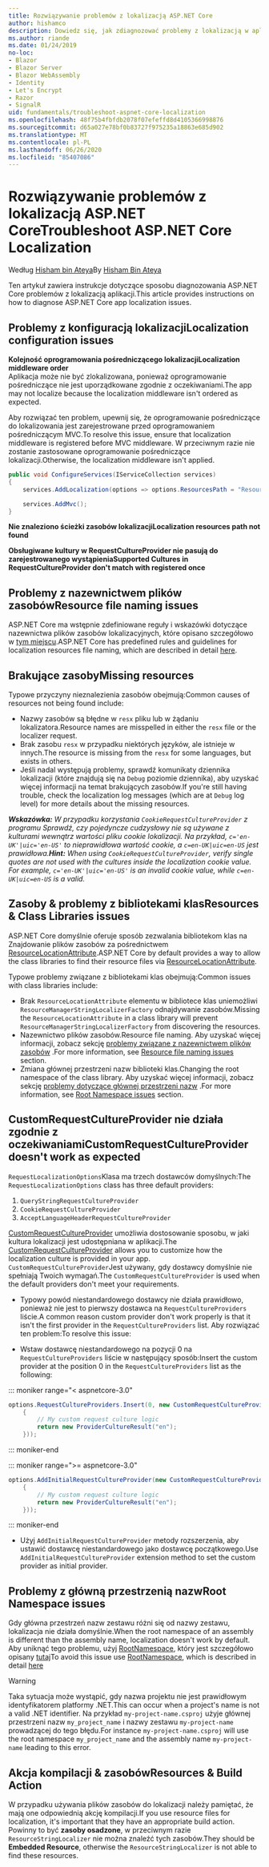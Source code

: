 ```yaml
---
title: Rozwiązywanie problemów z lokalizacją ASP.NET Core
author: hishamco
description: Dowiedz się, jak zdiagnozować problemy z lokalizacją w aplikacjach ASP.NET Core.
ms.author: riande
ms.date: 01/24/2019
no-loc:
- Blazor
- Blazor Server
- Blazor WebAssembly
- Identity
- Let's Encrypt
- Razor
- SignalR
uid: fundamentals/troubleshoot-aspnet-core-localization
ms.openlocfilehash: 48f75b4fbfdb2078f07efeffd8d4105366998876
ms.sourcegitcommit: d65a027e78bf0b83727f975235a18863e685d902
ms.translationtype: MT
ms.contentlocale: pl-PL
ms.lasthandoff: 06/26/2020
ms.locfileid: "85407086"
---
```

# <a name="troubleshoot-aspnet-core-localization"></a><span data-ttu-id="2ee1c-103">Rozwiązywanie problemów z lokalizacją ASP.NET Core</span><span class="sxs-lookup"><span data-stu-id="2ee1c-103">Troubleshoot ASP.NET Core Localization</span></span>

<span data-ttu-id="2ee1c-104">Według [Hisham bin Ateya](https://github.com/hishamco)</span><span class="sxs-lookup"><span data-stu-id="2ee1c-104">By [Hisham Bin Ateya](https://github.com/hishamco)</span></span>

<span data-ttu-id="2ee1c-105">Ten artykuł zawiera instrukcje dotyczące sposobu diagnozowania ASP.NET Core problemów z lokalizacją aplikacji.</span><span class="sxs-lookup"><span data-stu-id="2ee1c-105">This article provides instructions on how to diagnose ASP.NET Core app localization issues.</span></span>

## <a name="localization-configuration-issues"></a><span data-ttu-id="2ee1c-106">Problemy z konfiguracją lokalizacji</span><span class="sxs-lookup"><span data-stu-id="2ee1c-106">Localization configuration issues</span></span>

<span data-ttu-id="2ee1c-107">**Kolejność oprogramowania pośredniczącego lokalizacji**</span><span class="sxs-lookup"><span data-stu-id="2ee1c-107">**Localization middleware order**</span></span>  
<span data-ttu-id="2ee1c-108">Aplikacja może nie być zlokalizowana, ponieważ oprogramowanie pośredniczące nie jest uporządkowane zgodnie z oczekiwaniami.</span><span class="sxs-lookup"><span data-stu-id="2ee1c-108">The app may not localize because the localization middleware isn't ordered as expected.</span></span>

<span data-ttu-id="2ee1c-109">Aby rozwiązać ten problem, upewnij się, że oprogramowanie pośredniczące do lokalizowania jest zarejestrowane przed oprogramowaniem pośredniczącym MVC.</span><span class="sxs-lookup"><span data-stu-id="2ee1c-109">To resolve this issue, ensure that localization middleware is registered before MVC middleware.</span></span> <span data-ttu-id="2ee1c-110">W przeciwnym razie nie zostanie zastosowane oprogramowanie pośredniczące lokalizacji.</span><span class="sxs-lookup"><span data-stu-id="2ee1c-110">Otherwise, the localization middleware isn't applied.</span></span>

```csharp
public void ConfigureServices(IServiceCollection services)
{
    services.AddLocalization(options => options.ResourcesPath = "Resources");

    services.AddMvc();
}
```

<span data-ttu-id="2ee1c-111">**Nie znaleziono ścieżki zasobów lokalizacji**</span><span class="sxs-lookup"><span data-stu-id="2ee1c-111">**Localization resources path not found**</span></span>

<span data-ttu-id="2ee1c-112">**Obsługiwane kultury w RequestCultureProvider nie pasują do zarejestrowanego wystąpienia**</span><span class="sxs-lookup"><span data-stu-id="2ee1c-112">**Supported Cultures in RequestCultureProvider don't match with registered once**</span></span>  

## <a name="resource-file-naming-issues"></a><span data-ttu-id="2ee1c-113">Problemy z nazewnictwem plików zasobów</span><span class="sxs-lookup"><span data-stu-id="2ee1c-113">Resource file naming issues</span></span>

<span data-ttu-id="2ee1c-114">ASP.NET Core ma wstępnie zdefiniowane reguły i wskazówki dotyczące nazewnictwa plików zasobów lokalizacyjnych, które opisano szczegółowo w [tym miejscu](xref:fundamentals/localization?view=aspnetcore-2.2#resource-file-naming).</span><span class="sxs-lookup"><span data-stu-id="2ee1c-114">ASP.NET Core has predefined rules and guidelines for localization resources file naming, which are described in detail [here](xref:fundamentals/localization?view=aspnetcore-2.2#resource-file-naming).</span></span>

## <a name="missing-resources"></a><span data-ttu-id="2ee1c-115">Brakujące zasoby</span><span class="sxs-lookup"><span data-stu-id="2ee1c-115">Missing resources</span></span>

<span data-ttu-id="2ee1c-116">Typowe przyczyny nieznalezienia zasobów obejmują:</span><span class="sxs-lookup"><span data-stu-id="2ee1c-116">Common causes of resources not being found include:</span></span>

- <span data-ttu-id="2ee1c-117">Nazwy zasobów są błędne w `resx` pliku lub w żądaniu lokalizatora.</span><span class="sxs-lookup"><span data-stu-id="2ee1c-117">Resource names are misspelled in either the `resx` file or the localizer request.</span></span>
- <span data-ttu-id="2ee1c-118">Brak zasobu `resx` w przypadku niektórych języków, ale istnieje w innych.</span><span class="sxs-lookup"><span data-stu-id="2ee1c-118">The resource is missing from the `resx` for some languages, but exists in others.</span></span>
- <span data-ttu-id="2ee1c-119">Jeśli nadal występują problemy, sprawdź komunikaty dziennika lokalizacji (które znajdują się na `Debug` poziomie dziennika), aby uzyskać więcej informacji na temat brakujących zasobów.</span><span class="sxs-lookup"><span data-stu-id="2ee1c-119">If you're still having trouble, check the localization log messages (which are at `Debug` log level) for more details about the missing resources.</span></span>

<span data-ttu-id="2ee1c-120">_**Wskazówka:** W przypadku korzystania `CookieRequestCultureProvider` z programu Sprawdź, czy pojedyncze cudzysłowy nie są używane z kulturami wewnątrz wartości pliku cookie lokalizacji. Na przykład, `c='en-UK'|uic='en-US'` to nieprawidłowa wartość cookie, a `c=en-UK|uic=en-US` jest prawidłowa._</span><span class="sxs-lookup"><span data-stu-id="2ee1c-120">_**Hint:** When using `CookieRequestCultureProvider`, verify single quotes are not used with the cultures inside the localization cookie value. For example, `c='en-UK'|uic='en-US'` is an invalid cookie value, while `c=en-UK|uic=en-US` is a valid._</span></span>

## <a name="resources--class-libraries-issues"></a><span data-ttu-id="2ee1c-121">Zasoby & problemy z bibliotekami klas</span><span class="sxs-lookup"><span data-stu-id="2ee1c-121">Resources & Class Libraries issues</span></span>

<span data-ttu-id="2ee1c-122">ASP.NET Core domyślnie oferuje sposób zezwalania bibliotekom klas na Znajdowanie plików zasobów za pośrednictwem [ResourceLocationAttribute](/dotnet/api/microsoft.extensions.localization.resourcelocationattribute?view=aspnetcore-2.1).</span><span class="sxs-lookup"><span data-stu-id="2ee1c-122">ASP.NET Core by default provides a way to allow the class libraries to find their resource files via [ResourceLocationAttribute](/dotnet/api/microsoft.extensions.localization.resourcelocationattribute?view=aspnetcore-2.1).</span></span>

<span data-ttu-id="2ee1c-123">Typowe problemy związane z bibliotekami klas obejmują:</span><span class="sxs-lookup"><span data-stu-id="2ee1c-123">Common issues with class libraries include:</span></span>
- <span data-ttu-id="2ee1c-124">Brak `ResourceLocationAttribute` elementu w bibliotece klas uniemożliwi `ResourceManagerStringLocalizerFactory` odnajdywanie zasobów.</span><span class="sxs-lookup"><span data-stu-id="2ee1c-124">Missing the `ResourceLocationAttribute` in a class library will prevent `ResourceManagerStringLocalizerFactory` from discovering the resources.</span></span>
- <span data-ttu-id="2ee1c-125">Nazewnictwo plików zasobów.</span><span class="sxs-lookup"><span data-stu-id="2ee1c-125">Resource file naming.</span></span> <span data-ttu-id="2ee1c-126">Aby uzyskać więcej informacji, zobacz sekcję [problemy związane z nazewnictwem plików zasobów](#resource-file-naming-issues) .</span><span class="sxs-lookup"><span data-stu-id="2ee1c-126">For more information, see [Resource file naming issues](#resource-file-naming-issues) section.</span></span>
- <span data-ttu-id="2ee1c-127">Zmiana głównej przestrzeni nazw biblioteki klas.</span><span class="sxs-lookup"><span data-stu-id="2ee1c-127">Changing the root namespace of the class library.</span></span> <span data-ttu-id="2ee1c-128">Aby uzyskać więcej informacji, zobacz sekcję [problemy dotyczące głównej przestrzeni nazw](#root-namespace-issues) .</span><span class="sxs-lookup"><span data-stu-id="2ee1c-128">For more information, see [Root Namespace issues](#root-namespace-issues) section.</span></span>

## <a name="customrequestcultureprovider-doesnt-work-as-expected"></a><span data-ttu-id="2ee1c-129">CustomRequestCultureProvider nie działa zgodnie z oczekiwaniami</span><span class="sxs-lookup"><span data-stu-id="2ee1c-129">CustomRequestCultureProvider doesn't work as expected</span></span>

<span data-ttu-id="2ee1c-130">`RequestLocalizationOptions`Klasa ma trzech dostawców domyślnych:</span><span class="sxs-lookup"><span data-stu-id="2ee1c-130">The `RequestLocalizationOptions` class has three default providers:</span></span>

1. `QueryStringRequestCultureProvider`
2. `CookieRequestCultureProvider`
3. `AcceptLanguageHeaderRequestCultureProvider`

<span data-ttu-id="2ee1c-131">[CustomRequestCultureProvider](/dotnet/api/microsoft.aspnetcore.localization.customrequestcultureprovider?view=aspnetcore-2.1) umożliwia dostosowanie sposobu, w jaki kultura lokalizacji jest udostępniana w aplikacji.</span><span class="sxs-lookup"><span data-stu-id="2ee1c-131">The [CustomRequestCultureProvider](/dotnet/api/microsoft.aspnetcore.localization.customrequestcultureprovider?view=aspnetcore-2.1) allows you to customize how the localization culture is provided in your app.</span></span> <span data-ttu-id="2ee1c-132">`CustomRequestCultureProvider`Jest używany, gdy dostawcy domyślnie nie spełniają Twoich wymagań.</span><span class="sxs-lookup"><span data-stu-id="2ee1c-132">The `CustomRequestCultureProvider` is used when the default providers don't meet your requirements.</span></span>

- <span data-ttu-id="2ee1c-133">Typowy powód niestandardowego dostawcy nie działa prawidłowo, ponieważ nie jest to pierwszy dostawca na `RequestCultureProviders` liście.</span><span class="sxs-lookup"><span data-stu-id="2ee1c-133">A common reason custom provider don't work properly is that it isn't the first provider in the `RequestCultureProviders` list.</span></span> <span data-ttu-id="2ee1c-134">Aby rozwiązać ten problem:</span><span class="sxs-lookup"><span data-stu-id="2ee1c-134">To resolve this issue:</span></span>

- <span data-ttu-id="2ee1c-135">Wstaw dostawcę niestandardowego na pozycji 0 na `RequestCultureProviders` liście w następujący sposób:</span><span class="sxs-lookup"><span data-stu-id="2ee1c-135">Insert the custom provider at the position 0 in the `RequestCultureProviders` list as the following:</span></span>

::: moniker range="< aspnetcore-3.0"
```csharp
options.RequestCultureProviders.Insert(0, new CustomRequestCultureProvider(async context =>
    {
        // My custom request culture logic
        return new ProviderCultureResult("en");
    }));
```
::: moniker-end

::: moniker range=">= aspnetcore-3.0"
```csharp
options.AddInitialRequestCultureProvider(new CustomRequestCultureProvider(async context =>
    {
        // My custom request culture logic
        return new ProviderCultureResult("en");
    }));
```
::: moniker-end

- <span data-ttu-id="2ee1c-136">Użyj `AddInitialRequestCultureProvider` metody rozszerzenia, aby ustawić dostawcę niestandardowego jako dostawcę początkowego.</span><span class="sxs-lookup"><span data-stu-id="2ee1c-136">Use `AddInitialRequestCultureProvider` extension method to set the custom provider as initial provider.</span></span>

## <a name="root-namespace-issues"></a><span data-ttu-id="2ee1c-137">Problemy z główną przestrzenią nazw</span><span class="sxs-lookup"><span data-stu-id="2ee1c-137">Root Namespace issues</span></span>

<span data-ttu-id="2ee1c-138">Gdy główna przestrzeń nazw zestawu różni się od nazwy zestawu, lokalizacja nie działa domyślnie.</span><span class="sxs-lookup"><span data-stu-id="2ee1c-138">When the root namespace of an assembly is different than the assembly name, localization doesn't work by default.</span></span> <span data-ttu-id="2ee1c-139">Aby uniknąć tego problemu, użyj [RootNamespace](/dotnet/api/microsoft.extensions.localization.rootnamespaceattribute?view=aspnetcore-2.1), który jest szczegółowo opisany [tutaj](xref:fundamentals/localization?view=aspnetcore-2.2#resource-file-naming)</span><span class="sxs-lookup"><span data-stu-id="2ee1c-139">To avoid this issue use [RootNamespace](/dotnet/api/microsoft.extensions.localization.rootnamespaceattribute?view=aspnetcore-2.1), which is described in detail [here](xref:fundamentals/localization?view=aspnetcore-2.2#resource-file-naming)</span></span>

> [!WARNING]
> <span data-ttu-id="2ee1c-140">Taka sytuacja może wystąpić, gdy nazwa projektu nie jest prawidłowym identyfikatorem platformy .NET.</span><span class="sxs-lookup"><span data-stu-id="2ee1c-140">This can occur when a project's name is not a valid .NET identifier.</span></span> <span data-ttu-id="2ee1c-141">Na przykład `my-project-name.csproj` użyje głównej przestrzeni nazw `my_project_name` i nazwy zestawu `my-project-name` prowadzącej do tego błędu.</span><span class="sxs-lookup"><span data-stu-id="2ee1c-141">For instance `my-project-name.csproj` will use the root namespace `my_project_name` and the assembly name `my-project-name` leading to this error.</span></span> 

## <a name="resources--build-action"></a><span data-ttu-id="2ee1c-142">Akcja kompilacji & zasobów</span><span class="sxs-lookup"><span data-stu-id="2ee1c-142">Resources & Build Action</span></span>

<span data-ttu-id="2ee1c-143">W przypadku używania plików zasobów do lokalizacji należy pamiętać, że mają one odpowiednią akcję kompilacji.</span><span class="sxs-lookup"><span data-stu-id="2ee1c-143">If you use resource files for localization, it's important that they have an appropriate build action.</span></span> <span data-ttu-id="2ee1c-144">Powinny to być **zasoby osadzone**, w przeciwnym razie `ResourceStringLocalizer` nie można znaleźć tych zasobów.</span><span class="sxs-lookup"><span data-stu-id="2ee1c-144">They should be **Embedded Resource**, otherwise the `ResourceStringLocalizer` is not able to find these resources.</span></span>
